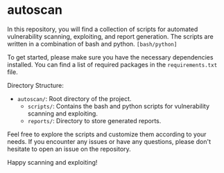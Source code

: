 # autoscan

In this repository, you will find a collection of scripts for automated vulnerability scanning, exploiting, and report generation. The scripts are written in a combination of bash and python. `[bash/python]`

To get started, please make sure you have the necessary dependencies installed. You can find a list of required packages in the `requirements.txt` file.

Directory Structure:
- `autoscan/`: Root directory of the project.
    - `scripts/`: Contains the bash and python scripts for vulnerability scanning and exploiting.
    - `reports/`: Directory to store generated reports.

Feel free to explore the scripts and customize them according to your needs. If you encounter any issues or have any questions, please don't hesitate to open an issue on the repository.

Happy scanning and exploiting!
